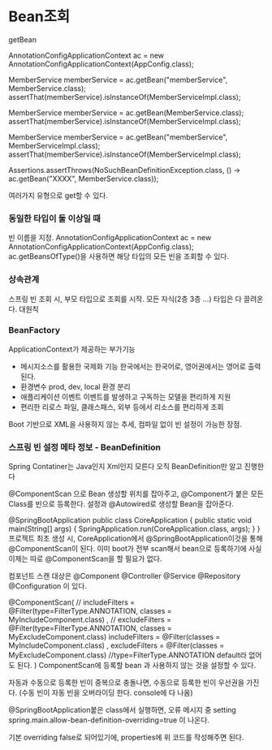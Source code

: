 # Bean조회

getBean

AnnotationConfigApplicationContext ac = new AnnotationConfigApplicationContext(AppConfig.class);

MemberService memberService = ac.getBean("memberService", MemberService.class);
assertThat(memberService).isInstanceOf(MemberServiceImpl.class);

MemberService memberService = ac.getBean(MemberService.class);
assertThat(memberService).isInstanceOf(MemberServiceImpl.class);

MemberService memberService = ac.getBean("memberService", MemberServiceImpl.class);
assertThat(memberService).isInstanceOf(MemberServiceImpl.class);

Assertions.assertThrows(NoSuchBeanDefinitionException.class, 
    () -> ac.getBean("XXXX", MemberService.class));

여러가지 유형으로 get할 수 있다.

### 동일한 타입이 둘 이상일 때
빈 이름을 지정.
AnnotationConfigApplicationContext ac = new AnnotationConfigApplicationContext(AppConfig.class);
ac.getBeansOfType()을 사용하면 해당 타입의 모든 빈을 조회할 수 있다.

### 상속관계
스프링 빈 조회 시, 부모 타입으로 조회를 시작. 모든 자식(2층 3층 ...) 타입은 다 끌려온다. 대원칙

### BeanFactory
ApplicationContext가 제공하는 부가기능
- 메시지소스를 활용한 국제화 기능
    한국에서는 한국어로, 영어권에서는 영어로 출력된다.
- 환경변수
    prod, dev, local 환경 분리
- 애플리케이션 이벤트
    이벤트를 발생하고 구독하는 모델을 편리하게 지원
- 편리한 리로스
    파일, 클래스패스, 외부 등에서 리소스를 편리하게 조회

Boot 기반으로 XML을 사용하지 않는 추세,
컴파일 없이 빈 설정이 가능한 장점.

### 스프링 빈 설정 메타 정보 - BeanDefinition
Spring Contatiner는 Java인지 Xml인지 모른다
오직 BeanDefinition만 알고 진행한다

@ComponentScan 으로 Bean 생성할 위치를 잡아주고, @Component가 붙은 모든 Class를 빈으로 등록한다.
설정과 @Autowired로 생성할 Bean을 잡아준다.

@SpringBootApplication
public class CoreApplication {
	public static void main(String[] args) {
		SpringApplication.run(CoreApplication.class, args);
	}
}
프로젝트 최초 생성 시, CoreApplication에서 @SpringBootApplication이것을 통해 @ComponentScan이 된다.
이미 boot가 전부 scan해서 bean으로 등록하기에 사실 이제는 따로 @ComponentScan을 할 필요가 없다.

컴포넌트 스캔 대상은
@Component
@Controller
@Service
@Repository
@Configuration 이 있다.

@ComponentScan(
    // includeFilters = @Filter(type=FilterType.ANNOTATION, classes = MyIncludeComponent.class) ,
    // excludeFilters = @Filter(type=FilterType.ANNOTATION, classes = MyExcludeComponent.class)
    includeFilters = @Filter(classes = MyIncludeComponent.class) ,
    excludeFilters = @Filter(classes = MyExcludeComponent.class)
    //type=FilterType.ANNOTATION default라 없어도 된다.
)
ComponentScan에 등록할 bean 과 사용하지 않는 것을 설정할 수 있다.

자동과 수동으로 등록한 빈이 중복으로 충돌나면,
수동으로 등록한 빈이 우선권을 가진다.
(수동 빈이 자동 빈을 오버라이딩 한다. console에 다 나옴)

@SpringBootApplication붙은 class에서 실행하면,
오류 메시지 중
setting spring.main.allow-bean-definition-overriding=true 이 나온다.

기본 overriding false로 되어있기에, properties에 위 코드를 작성해주면 된다.